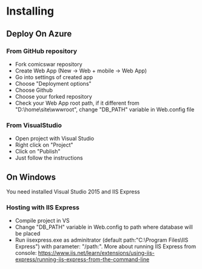 # Installing

## Deploy On Azure

### From GitHub repository
* Fork comicswar repository
* Create Web App (New -> Web + mobile -> Web App)
* Go into settings of created app
* Choose "Deployment options"
* Choose Github
* Choose your forked repository
* Check your Web App root path, if it different from "D:\home\site\wwwroot\", change "DB_PATH" variable in Web.config file

### From VisualStudio
* Open project with Visual Studio
* Right click on "Project"
* Click on "Publish"
* Just follow the instructions

## On Windows
You need installed Visual Studio 2015 and IIS Express

### Hosting with IIS Express
* Compile project in VS
* Change "DB_PATH" variable in Web.config to path where database will be placed
* Run iisexpress.exe as adminitrator (default path:"C:\Program Files\IIS Express") with parameter: "/path:<full path to your project folder>". More about running IIS Express from console: https://www.iis.net/learn/extensions/using-iis-express/running-iis-express-from-the-command-line
